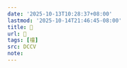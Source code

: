 ```yaml
---
date: '2025-10-13T10:28:37+08:00'
lastmod: '2025-10-14T21:46:45-08:00'
title: 􄦂
url: 􄦂
tags: [䄥]
src: DCCV
note:
---
```

